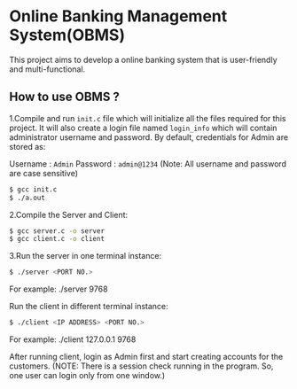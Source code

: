 # Online Banking Management System(OBMS)

This project aims to develop a online banking system that is user-friendly and multi-functional.

## How to use OBMS ?

1.Compile and run ``` init.c ``` file which will initialize all the files required for this project. It will also create a login file named ``` login_info ``` which will contain administrator username and password. By default, credentials for Admin are stored as:

Username : ``` Admin ```
Password : ``` admin@1234 ```
(Note: All username and password are case sensitive)

```bash
$ gcc init.c
$ ./a.out
```
2.Compile the Server and Client:

```bash
$ gcc server.c -o server
$ gcc client.c -o client
```
3.Run the server in one terminal instance:
```bash
$ ./server <PORT NO.>
```
For example: ./server 9768

Run the client in different terminal instance:
```bash
$ ./client <IP ADDRESS> <PORT NO.>
```
For example: ./client 127.0.0.1 9768


After running client, login as Admin first and start creating accounts for the customers.
(NOTE: There is a session check running in the program. So, one user can login only from one window.)
